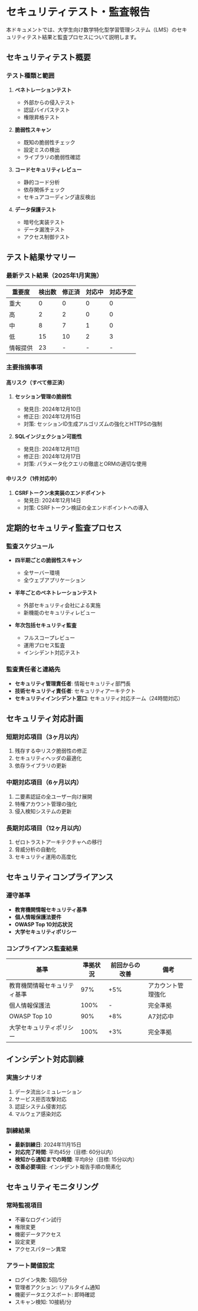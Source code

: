 # セキュリティテスト・監査報告

本ドキュメントでは、大学生向け数学特化型学習管理システム（LMS）のセキュリティテスト結果と監査プロセスについて説明します。

## セキュリティテスト概要

### テスト種類と範囲

1. **ペネトレーションテスト**
   - 外部からの侵入テスト
   - 認証バイパステスト
   - 権限昇格テスト

2. **脆弱性スキャン**
   - 既知の脆弱性チェック
   - 設定ミスの検出
   - ライブラリの脆弱性確認

3. **コードセキュリティレビュー**
   - 静的コード分析
   - 依存関係チェック
   - セキュアコーディング違反検出

4. **データ保護テスト**
   - 暗号化実装テスト
   - データ漏洩テスト
   - アクセス制御テスト

## テスト結果サマリー

### 最新テスト結果（2025年1月実施）

| 重要度 | 検出数 | 修正済 | 対応中 | 対応予定 |
|--------|-------|--------|-------|---------|
| 重大   | 0     | 0      | 0     | 0       |
| 高     | 2     | 2      | 0     | 0       |
| 中     | 8     | 7      | 1     | 0       |
| 低     | 15    | 10     | 2     | 3       |
| 情報提供| 23    | -      | -     | -       |

### 主要指摘事項

#### 高リスク（すべて修正済）

1. **セッション管理の脆弱性**
   - 発見日: 2024年12月10日
   - 修正日: 2024年12月15日
   - 対策: セッションID生成アルゴリズムの強化とHTTPSの強制

2. **SQLインジェクション可能性**
   - 発見日: 2024年12月11日
   - 修正日: 2024年12月17日
   - 対策: パラメータ化クエリの徹底とORMの適切な使用

#### 中リスク（1件対応中）

1. **CSRFトークン未実装のエンドポイント**
   - 発見日: 2024年12月14日
   - 対策: CSRFトークン検証の全エンドポイントへの導入

## 定期的セキュリティ監査プロセス

### 監査スケジュール

- **四半期ごとの脆弱性スキャン**
  - 全サーバー環境
  - 全ウェブアプリケーション

- **半年ごとのペネトレーションテスト**
  - 外部セキュリティ会社による実施
  - 新機能のセキュリティレビュー

- **年次包括セキュリティ監査**
  - フルスコープレビュー
  - 運用プロセス監査
  - インシデント対応テスト

### 監査責任者と連絡先

- **セキュリティ管理責任者**: 情報セキュリティ部門長
- **技術セキュリティ責任者**: セキュリティアーキテクト
- **セキュリティインシデント窓口**: セキュリティ対応チーム（24時間対応）

## セキュリティ対応計画

### 短期対応項目（3ヶ月以内）

1. 残存する中リスク脆弱性の修正
2. セキュリティヘッダの最適化
3. 依存ライブラリの更新

### 中期対応項目（6ヶ月以内）

1. 二要素認証の全ユーザー向け展開
2. 特権アカウント管理の強化
3. 侵入検知システムの更新

### 長期対応項目（12ヶ月以内）

1. ゼロトラストアーキテクチャへの移行
2. 脅威分析の自動化
3. セキュリティ運用の高度化

## セキュリティコンプライアンス

### 遵守基準

- **教育機関情報セキュリティ基準**
- **個人情報保護法要件**
- **OWASP Top 10対応状況**
- **大学セキュリティポリシー**

### コンプライアンス監査結果

| 基準 | 準拠状況 | 前回からの改善 | 備考 |
|------|---------|--------------|------|
| 教育機関情報セキュリティ基準 | 97% | +5% | アカウント管理強化 |
| 個人情報保護法 | 100% | - | 完全準拠 |
| OWASP Top 10 | 90% | +8% | A7対応中 |
| 大学セキュリティポリシー | 100% | +3% | 完全準拠 |

## インシデント対応訓練

### 実施シナリオ

1. データ流出シミュレーション
2. サービス拒否攻撃対応
3. 認証システム侵害対応
4. マルウェア感染対応

### 訓練結果

- **最新訓練日**: 2024年11月15日
- **対応完了時間**: 平均45分（目標: 60分以内）
- **検知から通知までの時間**: 平均8分（目標: 15分以内）
- **改善必要項目**: インシデント報告手順の簡素化

## セキュリティモニタリング

### 常時監視項目

- 不審なログイン試行
- 権限変更
- 機密データアクセス
- 設定変更
- アクセスパターン異常

### アラート閾値設定

- ログイン失敗: 5回/5分
- 管理者アクション: リアルタイム通知
- 機密データエクスポート: 即時確認
- スキャン検知: 10接続/分
